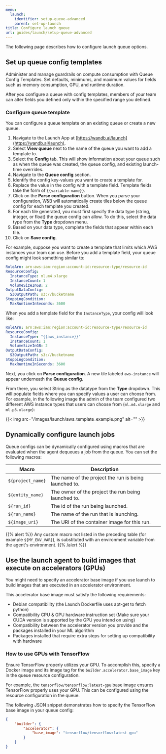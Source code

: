 ```yaml
---
menu:
  launch:
    identifier: setup-queue-advanced
    parent: set-up-launch
title: Configure launch queue
url: guides/launch/setup-queue-advanced
---
```


The following page describes how to configure launch queue options.

## Set up queue config templates
Administer and manage guardrails on compute consumption with Queue Config Templates. Set defaults, minimums, and maximum values for fields such as memory consumption, GPU, and runtime duration.

After you configure a queue with config templates, members of your team can alter fields you defined only within the specified range you defined.

### Configure queue template
You can configure a queue template on an existing queue or create a new queue.  

1. Navigate to the Launch App at [https://wandb.ai/launch](https://wandb.ai/launch).
2. Select **View queue** next to the name of the queue you want to add a template to.
3. Select the **Config** tab. This will show information about your queue such as when the queue was created, the queue config, and existing launch-time overrides.
4. Navigate to the **Queue config** section.
5. Identify the config key-values you want to create a template for. 
6. Replace the value in the config with a template field. Template fields take the form of `{{variable-name}}`. 
7. Click on the **Parse configuration** button. When you parse your configuration, W&B will automatically create tiles below the queue config for each template you created.
8. For each tile generated, you must first specify the data type (string, integer, or float) the queue config can allow. To do this, select the data type from the **Type** dropdown menu.
9. Based on your data type, complete the fields that appear within each tile.
10. Click on **Save config**.


For example, suppose you want to create a template that limits which AWS instances your team can use. Before you add a template field, your queue config might look something similar to:

```yaml title="launch config"
RoleArn: arn:aws:iam:region:account-id:resource-type/resource-id
ResourceConfig:
  InstanceType: ml.m4.xlarge
  InstanceCount: 1
  VolumeSizeInGB: 2
OutputDataConfig:
  S3OutputPath: s3://bucketname
StoppingCondition:
  MaxRuntimeInSeconds: 3600
```

When you add a template field for the `InstanceType`, your config will look like:

```yaml title="launch config"
RoleArn: arn:aws:iam:region:account-id:resource-type/resource-id
ResourceConfig:
  InstanceType: "{{aws_instance}}"
  InstanceCount: 1
  VolumeSizeInGB: 2
OutputDataConfig:
  S3OutputPath: s3://bucketname
StoppingCondition:
  MaxRuntimeInSeconds: 3600
```


Next, you click on **Parse configuration**. A new tile labeled `aws-instance` will appear underneath the **Queue config**. 

From there, you select String as the datatype from the **Type** dropdown. This will populate fields where you can specify values a user can choose from. For example, in the following image the admin of the team configured two different AWS instance types that users can choose from (`ml.m4.xlarge` and `ml.p3.xlarge`):

{{< img src="/images/launch/aws_template_example.png" alt="" >}}



## Dynamically configure launch jobs
Queue configs can be dynamically configured using macros that are evaluated when the agent dequeues a job from the queue. You can set the following macros:

| Macro             | Description                                           |
|-------------------|-------------------------------------------------------|
| `${project_name}` | The name of the project the run is being launched to. |
| `${entity_name}`  | The owner of the project the run being launched to.   |
| `${run_id}`       | The id of the run being launched.                     |
| `${run_name}`     | The name of the run that is launching.                |
| `${image_uri}`    | The URI of the container image for this run.          |

{{% alert %}}
Any custom macro not listed in the preceding table (for example `${MY_ENV_VAR}`), is substituted with an environment variable from the agent's environment.
{{% /alert %}}

## Use the launch agent to build images that execute on accelerators (GPUs)
You might need to specify an accelerator base image if you use launch to build images that are executed in an accelerator environment.

This accelerator base image must satisfy the following requirements:

- Debian compatibility (the Launch Dockerfile uses apt-get to fetch python)
- Compatibility CPU & GPU hardware instruction set (Make sure your CUDA version is supported by the GPU you intend on using)
- Compatibility between the accelerator version you provide and the packages installed in your ML algorithm
- Packages installed that require extra steps for setting up compatibility with hardware

### How to use GPUs with TensorFlow

Ensure TensorFlow properly utilizes your GPU. To accomplish this, specify a Docker image and its image tag for the `builder.accelerator.base_image` key in the queue resource configuration.

For example, the `tensorflow/tensorflow:latest-gpu` base image ensures TensorFlow properly uses your GPU. This can be configured using the resource configuration in the queue.

The following JSON snippet demonstrates how to specify the TensorFlow base image in your queue config:

```json title="Queue config"
{
    "builder": {
        "accelerator": {
            "base_image": "tensorflow/tensorflow:latest-gpu"
        }
    }
}
```